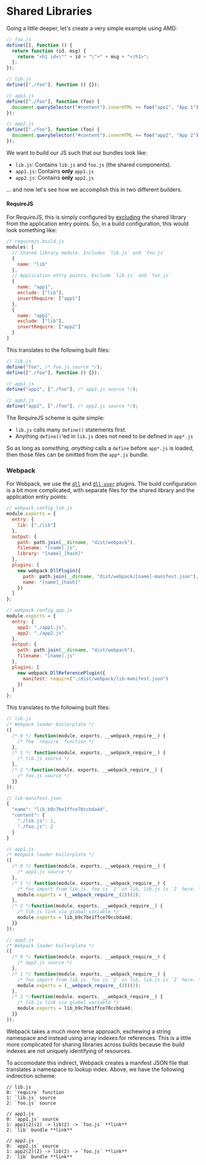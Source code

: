 Shared Libraries
================

Going a little deeper, let's create a very simple example using AMD:

```js
// foo.js
define([], function () {
  return function (id, msg) {
    return "<h1 id=\"" + id + "\">" + msg + "</h1>";
  };
});

// lib.js
define(["./foo"], function () {});

// app1.js
define(["./foo"], function (foo) {
  document.querySelector("#content").innerHTML += foo("app1", "App 1");
});

// app2.js
define(["./foo"], function (foo) {
  document.querySelector("#content").innerHTML += foo("app2", "App 2");
});
```

We want to build our JS such that our bundles look like:

* `lib.js`: Contains `lib.js` and `foo.js` (the shared components).
* `app1.js`: Contains **only** `app1.js`
* `app2.js`: Contains **only** `app2.js`

... and now let's see how we accomplish this in two different builders.

#### RequireJS

For RequireJS, this is simply configured by [excluding][rjs-exclude] the shared
library from the application entry points. So, in a build configuration, this
would look something like:

```js
// requirejs.build.js
modules: [
  // Shared library module. Includes `lib.js` and `foo.js`
  {
    name: "lib"
  },
  // Application entry points. Exclude `lib.js` and `foo.js`
  {
    name: "app1",
    exclude: ["lib"],
    insertRequire: ["app1"]
  },
  {
    name: "app2",
    exclude: ["lib"],
    insertRequire: ["app2"]
  }
]
```

This translates to the following built files:

```js
// lib.js
define("foo", /* foo.js source */);
define(["./foo"], function () {});

// app1.js
define("app1", ["./foo"], /* app1.js source */);

// app2.js
define("app2", ["./foo"], /* app2.js source */);
```

The RequireJS scheme is quite simple:

* `lib.js` calls many `define()` statements first.
* Anything `define()`'ed in `lib.js` does not need to be defined in `app*.js`

So as long as _something, anything_ calls a `define` before `app*.js` is loaded,
then those files can be omitted from the `app*.js` bundle.

### Webpack

For Webpack, we use the [`dll`][wp-dll] and [`dll-user`][wp-dll-user] plugins.
The build configuration is a bit more complicated, with separate files for
the shared library and the application entry points:

```js
// webpack.config.lib.js
module.exports = {
  entry: {
    lib: ["./lib"]
  },
  output: {
    path: path.join(__dirname, "dist/webpack"),
    filename: "[name].js",
    library: "[name]_[hash]"
  },
  plugins: [
    new webpack.DllPlugin({
      path: path.join(__dirname, "dist/webpack/[name]-manifest.json"),
      name: "[name]_[hash]"
    })
  ]
};

// webpack.config.app.js
module.exports = {
  entry: {
    app1: "./app1.js",
    app2: "./app2.js"
  },
  output: {
    path: path.join(__dirname, "dist/webpack"),
    filename: "[name].js"
  },
  plugins: [
    new webpack.DllReferencePlugin({
      manifest: require("./dist/webpack/lib-manifest.json")
    })
  ]
};
```


This translates to the following built files:

```js
// lib.js
/* Webpack loader boilerplate */
([
  /* 0 */ function(module, exports, __webpack_require__) {
    /* The `require` function */
  },
  /* 1 */ function(module, exports, __webpack_require__) {
    /* lib.js source */
  },
  /* 2 */function(module, exports, __webpack_require__) {
    /* foo.js source */
  }}
]);

// lib-manifest.json
{
  "name": "lib_b9c7be1ffce70ccbda4d",
  "content": {
    "./lib.js": 1,
    "./foo.js": 2
  }
}

// app1.js
/* Webpack loader boilerplate */
([
  /* 0 */ function(module, exports, __webpack_require__) {
    /* app1.js source */
  },
  /* 1 */ function(module, exports, __webpack_require__) {
    /* foo import from lib.js. foo is `2` in lib, lib.js is `2` here. */
    module.exports = (__webpack_require__(2))(2);
  },
  /* 2 */function(module, exports, __webpack_require__) {
    /* lib.js link via global variable */
    module.exports = lib_b9c7be1ffce70ccbda4d;
  }}
]);

// app2.js
/* Webpack loader boilerplate */
([
  /* 0 */ function(module, exports, __webpack_require__) {
    /* app2.js source */
  },
  /* 1 */ function(module, exports, __webpack_require__) {
    /* foo import from lib.js. foo is `2` in lib, lib.js is `2` here. */
    module.exports = (__webpack_require__(2))(2);
  },
  /* 2 */function(module, exports, __webpack_require__) {
    /* lib.js link via global variable */
    module.exports = lib_b9c7be1ffce70ccbda4d;
  }}
]);
```

Webpack takes a much more terse approach, eschewing a string namespace and
instead using array indexes for references. This is a little more complicated
for sharing libraries across builds because the build indexes are not uniquely
identifying of resources.

To accomodate this indirect, Webpack creates a manifest JSON file that
translates a namespace to lookup index. Above, we have the following indirection
scheme:

```
// lib.js
0: `require` function
1: `lib.js` source
2: `foo.js` source

// app1.js
0: `app1.js` source
1: app1(2)(2) -> lib(2) -> `foo.js` **link**
2: `lib` bundle **link**

// app2.js
0: `app2.js` source
1: app2(2)(2) -> lib(2) -> `foo.js` **link**
2: `lib` bundle **link**
```

[webpack]: http://webpack.github.io/
[wp-dll]: https://github.com/webpack/webpack/tree/master/examples/dll
[wp-dll-user]: https://github.com/webpack/webpack/tree/master/examples/dll-user
[requirejs]: http://requirejs.org/
[rjs-exclude]: https://github.com/jrburke/r.js/blob/master/build/example.build.js#L388-L398
[trav_img]: https://api.travis-ci.org/FormidableLabs/requirepack.svg
[trav_site]: https://travis-ci.org/FormidableLabs/requirepack